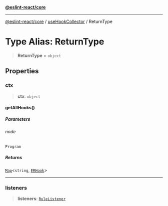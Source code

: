 [**@eslint-react/core**](../../../../README.md)

***

[@eslint-react/core](../../../../README.md) / [useHookCollector](../README.md) / ReturnType

# Type Alias: ReturnType

> **ReturnType** = `object`

## Properties

### ctx

> **ctx**: `object`

#### getAllHooks()

##### Parameters

###### node

`Program`

##### Returns

[`Map`](https://developer.mozilla.org/docs/Web/JavaScript/Reference/Global_Objects/Map)\<`string`, [`ERHook`](../../../../interfaces/ERHook.md)\>

***

### listeners

> **listeners**: [`RuleListener`](../../../../-internal-/type-aliases/RuleListener.md)
